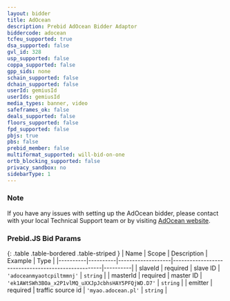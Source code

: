 ```yaml
---
layout: bidder
title: AdOcean
description: Prebid AdOcean Bidder Adaptor
biddercode: adocean
tcfeu_supported: true
dsa_supported: false
gvl_id: 328
usp_supported: false
coppa_supported: false
gpp_sids: none
schain_supported: false
dchain_supported: false
userId: gemiusId
userIds: gemiusId
media_types: banner, video
safeframes_ok: false
deals_supported: false
floors_supported: false
fpd_supported: false
pbjs: true
pbs: false
prebid_member: false
multiformat_supported: will-bid-on-one
ortb_blocking_supported: false
privacy_sandbox: no
sidebarType: 1
---
```


### Note

If you have any issues with setting up the AdOcean bidder, please contact with your local Technical Support team or by visiting [AdOcean website](https://adocean-global.com/en/contact/).

### Prebid.JS Bid Params

{: .table .table-bordered .table-striped }
| Name     | Scope    | Description       | Example                                            | Type     |
|----------|----------|-------------------|----------------------------------------------------|----------|
| slaveId  | required | slave ID          | `'adoceanmyaotcpiltmmnj'`                          | `string` |
| masterId | required | master ID         | `'ek1AWtSWh3BOa_x2P1vlMQ_uXXJpJcbhsHAY5PFQjWD.D7'` | `string` |
| emitter  | required | traffic source id | `'myao.adocean.pl'`                                | `string` |
